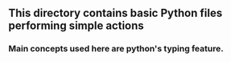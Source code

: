 ## This directory contains basic Python files performing simple actions

### Main concepts used here are python's typing feature.
